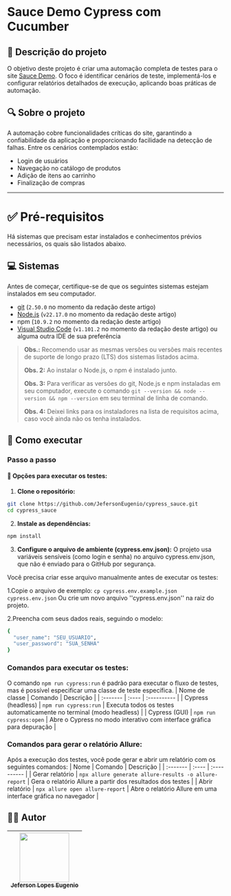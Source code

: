 # Sauce Demo Cypress com Cucumber

## 📌 Descrição do projeto
O objetivo deste projeto é criar uma automação completa de testes para o site [Sauce Demo](https://www.saucedemo.com/). O foco é identificar cenários de teste, implementá-los e configurar relatórios detalhados de execução, aplicando boas práticas de automação.

## 🔍 Sobre o projeto

A automação cobre funcionalidades críticas do site, garantindo a confiabilidade da aplicação e proporcionando facilidade na detecção de falhas. Entre os cenários contemplados estão:

- Login de usuários  
- Navegação no catálogo de produtos  
- Adição de itens ao carrinho  
- Finalização de compras  

---

# ✅ Pré-requisitos

Há sistemas que precisam estar instalados e conhecimentos prévios necessários, os quais são listados abaixo.

## 💻 Sistemas

Antes de começar, certifique-se de que os seguintes sistemas estejam instalados em seu computador.

- [git](https://git-scm.com/) (`2.50.0` no momento da redação deste artigo)
- [Node.js](https://nodejs.org/en/) (`v22.17.0` no momento da redação deste artigo)
- npm (`10.9.2` no momento da redação deste artigo)
- [Visual Studio Code](https://code.visualstudio.com/) (`v1.101.2` no momento da redação deste artigo) ou alguma outra IDE de sua preferência

> **Obs.:** Recomendo usar as mesmas versões ou versões mais recentes de suporte de longo prazo (LTS) dos sistemas listados acima.
>
> **Obs. 2:** Ao instalar o Node.js, o npm é instalado junto.
>
> **Obs. 3:** Para verificar as versões do git, Node.js e npm instaladas em seu computador, execute o comando `git --version && node --version && npm --version` em seu terminal de linha de comando.
>
> **Obs. 4:** Deixei links para os instaladores na lista de requisitos acima, caso você ainda não os tenha instalados.

## 🚀 Como executar

### Passo a passo

#### 🔧 Opções para executar os testes:

1. **Clone o repositório:**
```bash
git clone https://github.com/JefersonEugenio/cypress_sauce.git
cd cypress_sauce
```

2. **Instale as dependências:**
```bash 
npm install 
```
3. **Configure o arquivo de ambiente (cypress.env.json):**
O projeto usa variáveis sensíveis (como login e senha) no arquivo cypress.env.json, que não é enviado para o GitHub por segurança.

Você precisa criar esse arquivo manualmente antes de executar os testes:

1.Copie o arquivo de exemplo:
``` cp cypress.env.example.json cypress.env.json ```
Ou crie um novo arquivo ''cypress.env.json'' na raiz do projeto.

2.Preencha com seus dados reais, seguindo o modelo:

```bash
{
  "user_name": "SEU_USUARIO",
  "user_password": "SUA_SENHA"
} 
```

### Comandos para executar os testes:
O comando ``npm run cypress:run`` é padrão para executar o fluxo de testes, mas é possível especificar uma classe de teste específica.
| Nome de classe | Comando | Descrição |
| :------- | :---- | :---------- |
| Cypress (headless) | ``npm run cypress:run`` | Executa todos os testes automaticamente no terminal (modo headless) |
| Cypress (GUI) | ``npm run cypress:open`` | Abre o Cypress no modo interativo com interface gráfica para depuração |


### Comandos para gerar o relatório Allure:
Após a execução dos testes, você pode gerar e abrir um relatório com os seguintes comandos:
| Nome | Comando | Descrição |
| :------- | :---- | :---------- |
| Gerar relatório | ``npx allure generate allure-results -o allure-report`` | Gera o relatório Allure a partir dos resultados dos testes |
| Abrir relatório | ``npx allure open allure-report`` | Abre o relatório Allure em uma interface gráfica no navegador |

## 👨‍💻 Autor
| [<img src="https://avatars.githubusercontent.com/u/122066021?v=4" width=115><br><sub>Jeferson Lopes Eugenio</sub>](https://github.com/JefersonEuenio) |
| :---: |